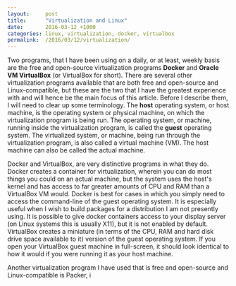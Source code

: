 ```yaml
---
layout:     post
title:      "Virtualization and Linux"
date:       2016-03-12 +1000
categories: linux, virtualization, docker, virtualbox
permalink:  /2016/03/12/virtualization/
---
```


Two programs, that I have been using on a daily, or at least, weekly basis are the free and open-source virtualization programs **Docker** and **Oracle VM VirtualBox** (or VirtualBox for short). There are several other virtualization programs available that are both free and open-source and Linux-compatible, but these are the two that I have the greatest experience with and will hence be the main focus of this article. Before I describe them, I will need to clear up some terminology. The **host** operating system, or host machine, is the operating system or physical machine, on which the virtualization program is being run. The operating system, or machine, running inside the virtualization program, is called the **guest** operating system. The virtualized system, or machine, being run through the virtualization program, is also called a virtual machine (VM). The host machine can also be called the actual machine.

Docker and VirtualBox, are very distinctive programs in what they do. Docker creates a container for virtualization, wherein you can do most things you could on an actual machine, but the system uses the host's kernel and has access to far greater amounts of CPU and RAM than a VirtualBox VM would. Docker is best for cases in which you simply need to access the command-line of the guest operating system. It is especially useful when I wish to build packages for a distribution I am not presently using. It is possible to give docker containers access to your display server (on Linux systems this is usually X11), but it is not enabled by default. VirtualBox creates a miniature (in terms of the CPU, RAM and hard disk drive space available to it) version of the guest operating system. If you open your VirtualBox guest machine in full-screen, it should look identical to how it would if you were running it as your host machine. 

Another virtualization program I have used that is free and open-source and Linux-compatible is Packer, i
